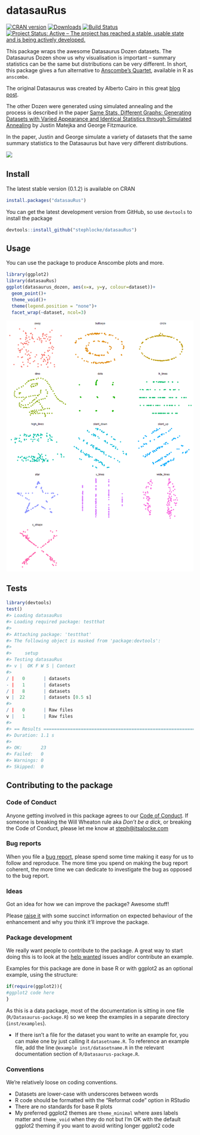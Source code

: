 
<!-- README.md is generated from README.Rmd. Please edit that file -->

# datasauRus

[![CRAN
version](http://www.r-pkg.org/badges/version/datasauRus)](https://cran.r-project.org/package=datasauRus)
[![Downloads](http://cranlogs.r-pkg.org/badges/datasauRus)](http://cran.rstudio.com/web/packages/datasauRus/index.html)
[![Build
Status](https://travis-ci.org/stephlocke/datasauRus.svg?branch=master)](https://travis-ci.org/stephlocke/datasauRus)
[![Project Status: Active – The project has reached a stable, usable
state and is being actively
developed.](http://www.repostatus.org/badges/latest/active.svg)](http://www.repostatus.org/#active)

This package wraps the awesome Datasaurus Dozen datasets. The Datasaurus
Dozen show us why visualisation is important – summary statistics can be
the same but distributions can be very different. In short, this package
gives a fun alternative to [Anscombe’s
Quartet](https://en.wikipedia.org/wiki/Anscombe%27s_quartet), available
in R as `anscombe`.

The original Datasaurus was created by Alberto Cairo in this great [blog
post](http://www.thefunctionalart.com/2016/08/download-datasaurus-never-trust-summary.html).

The other Dozen were generated using simulated annealing and the process
is described in the paper [Same Stats, Different Graphs: Generating
Datasets with Varied Appearance and Identical Statistics through
Simulated
Annealing](https://www.autodeskresearch.com/publications/samestats) by
Justin Matejka and George Fitzmaurice.

In the paper, Justin and George simulate a variety of datasets that the
same summary statistics to the Datasaurus but have very different
distributions.

![](https://github.com/stephlocke/lazyCDN/blob/master/DinoSequential.gif?raw=true)

## Install

The latest stable version (0.1.2) is available on CRAN

``` r
install.packages("datasauRus")
```

You can get the latest development version from GitHub, so use
`devtools` to install the package

``` r
devtools::install_github("stephlocke/datasauRus")
```

## Usage

You can use the package to produce Anscombe plots and more.

``` r
library(ggplot2)
library(datasauRus)
ggplot(datasaurus_dozen, aes(x=x, y=y, colour=dataset))+
  geom_point()+
  theme_void()+
  theme(legend.position = "none")+
  facet_wrap(~dataset, ncol=3)
```

![](README/README-unnamed-chunk-2-1.png)<!-- -->

## Tests

``` r
library(devtools)
test()
#> Loading datasauRus
#> Loading required package: testthat
#> 
#> Attaching package: 'testthat'
#> The following object is masked from 'package:devtools':
#> 
#>     setup
#> Testing datasauRus
#> v |  OK F W S | Context
#> 
/ |   0       | datasets
- |   1       | datasets
/ |   8       | datasets
v |  22       | datasets [0.5 s]
#> 
/ |   0       | Raw files
v |   1       | Raw files
#> 
#> == Results =======================================================================
#> Duration: 1.1 s
#> 
#> OK:       23
#> Failed:   0
#> Warnings: 0
#> Skipped:  0
```

## Contributing to the package

### Code of Conduct

Anyone getting involved in this package agrees to our [Code of
Conduct](CONDUCT.md). If someone is breaking the Will Wheaton rule aka
*Don’t be a dick*, or breaking the Code of Conduct, please let me know
at <steph@itsalocke.com>

### Bug reports

When you file a [bug
report](https://github.com/stephlocke/datasauRus/issues), please spend
some time making it easy for us to follow and reproduce. The more time
you spend on making the bug report coherent, the more time we can
dedicate to investigate the bug as opposed to the bug report.

### Ideas

Got an idea for how we can improve the package? Awesome stuff\!

Please [raise it](https://github.com/stephlocke/datasauRus/issues) with
some succinct information on expected behaviour of the enhancement and
why you think it’ll improve the package.

### Package development

We really want people to contribute to the package. A great way to start
doing this is to look at the [help
wanted](https://github.com/stephlocke/datasauRus/issues?q=is%3Aissue+is%3Aopen+label%3A%22help+wanted%22)
issues and/or contribute an example.

Examples for this package are done in base R or with ggplot2 as an
optional example, using the structure:

``` r
if(require(ggplot2)){
#ggplot2 code here
}
```

As this is a data package, most of the documentation is sitting in one
file (`R/Datasaurus-package.R`) so we keep the examples in a separate
directory (`inst/examples`).

  - If there isn’t a file for the dataset you want to write an example
    for, you can make one by just calling it `datasetname.R`. To
    reference an example file, add the line `@example
    inst/datasetname.R` in the relevant documentation section of
    `R/Datasaurus-package.R`.

### Conventions

We’re relatively loose on coding conventions.

  - Datasets are lower-case with underscores between words
  - R code should be formatted with the “Reformat code” option in
    RStudio
  - There are no standards for base R plots
  - My preferred ggplot2 themes are `theme_minimal` where axes labels
    matter and `theme_void` when they do not but I’m OK with the default
    ggplot2 theming if you want to avoid writing longer ggplot2 code
